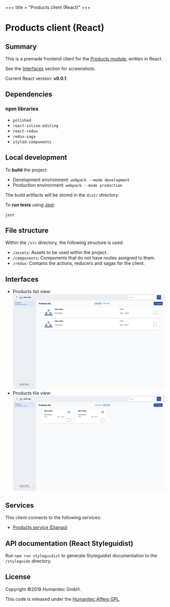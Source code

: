 +++
title = "Products client (React)"
+++

# Products client (React)

## Summary

This is a premade frontend client for the [Products module](https://docs.walhall.io/marketplace/products-module), written in React.

See the [Interfaces](#interfaces) section for screenshots.

Current React version: **v0.0.1**

## Dependencies

### npm libraries

-  `polished`
-  `react-inline-editing`
-  `react-redux`
-  `redux-saga`
-  `styled-components`

## Local development

To **build** the project: 

-  Development environment: `webpack --mode development`
-  Production environment: `webpack --mode production`

The build artifacts will be stored in the `dist/` directory.

To **run tests** using [Jest](https://jestjs.io/): 

`jest`

## File structure

Within the `/src` directory, the following structure is used:

-  `/assets`: Assets to be used within the project.
-  `/components`: Components that do not have routes assigned to them.
-  `/redux`: Contains the actions, reducers and sagas for the client. 

## Interfaces

-  Products list view:
    ![image](/src/assets/screenshots/interface-view-list.png)
-  Products tile view:
    ![image](/src/assets/screenshots/interface-view-tile.png)

## Services

This client connects to the following services:

-  [Products service (Django)](https://docs.walhall.io/marketplace/products-module/products-service)

## API documentation (React Styleguidist)

Run `npm run styleguidist` to generate Styleguidist documentation to the `/styleguide` directory.

## License

Copyright &#169;2019 Humanitec GmbH.

This code is released under the [Humanitec Affero GPL](LICENSE).
